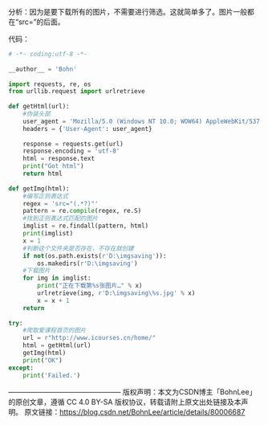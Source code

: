分析：因为是要下载所有的图片，不需要进行筛选。这就简单多了。图片一般都在“src=”的后面。

代码：
```python
# -*- coding:utf-8 -*-
 
__author__ = 'Bohn'
 
import requests, re, os
from urllib.request import urlretrieve
 
def getHtml(url):
    #伪装头部
    user_agent = 'Mozilla/5.0 (Windows NT 10.0; WOW64) AppleWebKit/537.36 (KHTML, like Gecko) Chrome/65.0.3325.181 Safari/537.36'
    headers = {'User-Agent': user_agent}
 
    response = requests.get(url)
    response.encoding = 'utf-8'
    html = response.text
    print("Got html")
    return html
 
def getImg(html):
    #编写正则表达式
    regex = 'src="(.*?)"' 
    pattern = re.compile(regex, re.S)
    #找到正则表达式匹配的图片
    imglist = re.findall(pattern, html)
    print(imglist)
    x = 1
    #判断这个文件夹是否存在，不存在就创建
    if not(os.path.exists(r'D:\imgsaving')):
        os.makedirs(r'D:\imgsaving')
    #下载图片
    for img in imglist:
        print("正在下载第%s张图片…" % x)
        urlretrieve(img, r'D:\imgsaving\%s.jpg' % x)
        x = x + 1
    return
 
try:
    #爬取爱课程首页的图片
    url = r"http://www.icourses.cn/home/"
    html = getHtml(url)
    getImg(html)
    print("OK")
except:
    print('Failed.')
```
————————————————
版权声明：本文为CSDN博主「BohnLee」的原创文章，遵循 CC 4.0 BY-SA 版权协议，转载请附上原文出处链接及本声明。
原文链接：https://blog.csdn.net/BohnLee/article/details/80006687